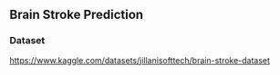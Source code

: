## Brain Stroke Prediction

### Dataset
https://www.kaggle.com/datasets/jillanisofttech/brain-stroke-dataset